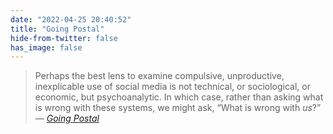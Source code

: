 ```yaml
---
date: "2022-04-25 20:40:52"
title: "Going Postal"
hide-from-twitter: false
has_image: false
---
```


> Perhaps the best lens to examine compulsive, unproductive, inexplicable use of social media is not technical, or sociological, or economic, but psychoanalytic. In which case, rather than asking what is wrong with these systems, we might ask, “What is wrong with _us_?” — [_Going Postal_](https://www.bookforum.com/print/2703/a-psychoanalytic-reading-of-social-media-and-the-death-drive-24171)
